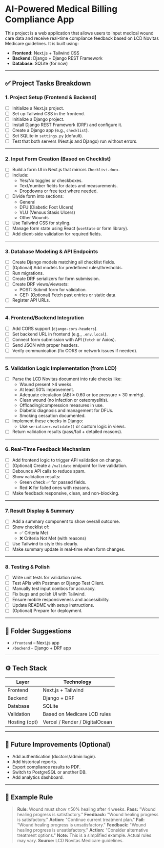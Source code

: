 
# AI-Powered Medical Billing Compliance App

This project is a web application that allows users to input medical wound care data and receive real-time compliance feedback based on LCD Novitas Medicare guidelines. It is built using:

- **Frontend:** Next.js + Tailwind CSS
- **Backend:** Django + Django REST Framework
- **Database:** SQLite (for now)

---

## ✅ Project Tasks Breakdown

### 1. Project Setup (Frontend & Backend)

- [ ] Initialize a Next.js project.
- [ ] Set up Tailwind CSS in the frontend.
- [ ] Initialize a Django project.
- [ ] Install Django REST Framework (DRF) and configure it.
- [ ] Create a Django app (e.g., `checklist`).
- [ ] Set SQLite in `settings.py` (default).
- [ ] Test that both servers (Next.js and Django) run without errors.

---

### 2. Input Form Creation (Based on Checklist)

- [ ] Build a form UI in Next.js that mirrors `Checklist.docx`.
- [ ] Include:
  - Yes/No toggles or checkboxes.
  - Text/number fields for dates and measurements.
  - Dropdowns or free text where needed.
- [ ] Divide form into sections:
  - General
  - DFU (Diabetic Foot Ulcers)
  - VLU (Venous Stasis Ulcers)
  - Other Wounds
- [ ] Use Tailwind CSS for styling.
- [ ] Manage form state using React (`useState` or form library).
- [ ] Add client-side validation for required fields.

---

### 3. Database Modeling & API Endpoints

- [ ] Create Django models matching all checklist fields.
- [ ] (Optional) Add models for predefined rules/thresholds.
- [ ] Run migrations.
- [ ] Create DRF serializers for form submission.
- [ ] Create DRF views/viewsets:
  - POST: Submit form for validation.
  - GET: (Optional) Fetch past entries or static data.
- [ ] Register API URLs.

---

### 4. Frontend/Backend Integration

- [ ] Add CORS support (`django-cors-headers`).
- [ ] Set backend URL in frontend (e.g., `.env.local`).
- [ ] Connect form submission with API (`fetch` or Axios).
- [ ] Send JSON with proper headers.
- [ ] Verify communication (fix CORS or network issues if needed).

---

### 5. Validation Logic Implementation (from LCD)

- [ ] Parse the LCD Novitas document into rule checks like:
  - Wound present >4 weeks.
  - At least 50% improvement.
  - Adequate circulation (ABI ≥ 0.60 or toe pressure > 30 mmHg).
  - Clean wound (no infection or osteomyelitis).
  - Offloading/compression measures in use.
  - Diabetic diagnosis and management for DFUs.
  - Smoking cessation documented.
- [ ] Implement these checks in Django:
  - Use `serializer.validate()` or custom logic in views.
- [ ] Return validation results (pass/fail + detailed reasons).

---

### 6. Real-Time Feedback Mechanism

- [ ] Add frontend logic to trigger API validation on change.
- [ ] (Optional) Create a `/validate` endpoint for live validation.
- [ ] Debounce API calls to reduce spam.
- [ ] Show validation results:
  - Green check ✅ for passed fields.
  - Red ❌ for failed ones with reasons.
- [ ] Make feedback responsive, clean, and non-blocking.

---

### 7. Result Display & Summary

- [ ] Add a summary component to show overall outcome.
- [ ] Show checklist of:
  - ✅ Criteria Met
  - ❌ Criteria Not Met (with reasons)
- [ ] Use Tailwind to style this clearly.
- [ ] Make summary update in real-time when form changes.

---

### 8. Testing & Polish

- [ ] Write unit tests for validation rules.
- [ ] Test APIs with Postman or Django Test Client.
- [ ] Manually test input combos for accuracy.
- [ ] Fix bugs and polish UI with Tailwind.
- [ ] Ensure mobile responsiveness and accessibility.
- [ ] Update README with setup instructions.
- [ ] (Optional) Prepare for deployment.

---

## 📁 Folder Suggestions

- `/frontend` – Next.js app
- `/backend` – Django + DRF app

---

## ⚙️ Tech Stack

| Layer        | Technology         |
|--------------|--------------------|
| Frontend     | Next.js + Tailwind |
| Backend      | Django + DRF       |
| Database     | SQLite             |
| Validation   | Based on Medicare LCD rules |
| Hosting (opt)| Vercel / Render / DigitalOcean |

---

## 🚀 Future Improvements (Optional)

- Add authentication (doctors/admin login).
- Add historical reports.
- Export compliance results to PDF.
- Switch to PostgreSQL or another DB.
- Add analytics dashboard.

---

## 🧪 Example Rule
>
> **Rule:** Wound must show ≥50% healing after 4 weeks.
> **Pass:** "Wound healing progress is satisfactory."
> **Feedback:** "Wound healing progress is satisfactory."
> **Action:** "Continue current treatment plan."
> **Fail:** "Wound healing progress is unsatisfactory."
> **Feedback:** "Wound healing progress is unsatisfactory."
> **Action:** "Consider alternative treatment options."
> **Note:** This is a simplified example. Actual rules may vary.
> **Source:** LCD Novitas Medicare guidelines.
